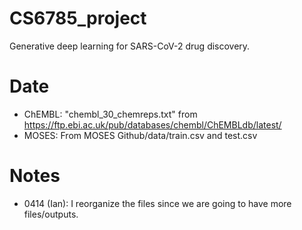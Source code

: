 # CS6785_project
Generative deep learning for SARS-CoV-2 drug discovery.

# Date
* ChEMBL: "chembl_30_chemreps.txt" from https://ftp.ebi.ac.uk/pub/databases/chembl/ChEMBLdb/latest/
* MOSES: From MOSES Github/data/train.csv and test.csv

# Notes
* 0414 (Ian): I reorganize the files since we are going to have more files/outputs.
